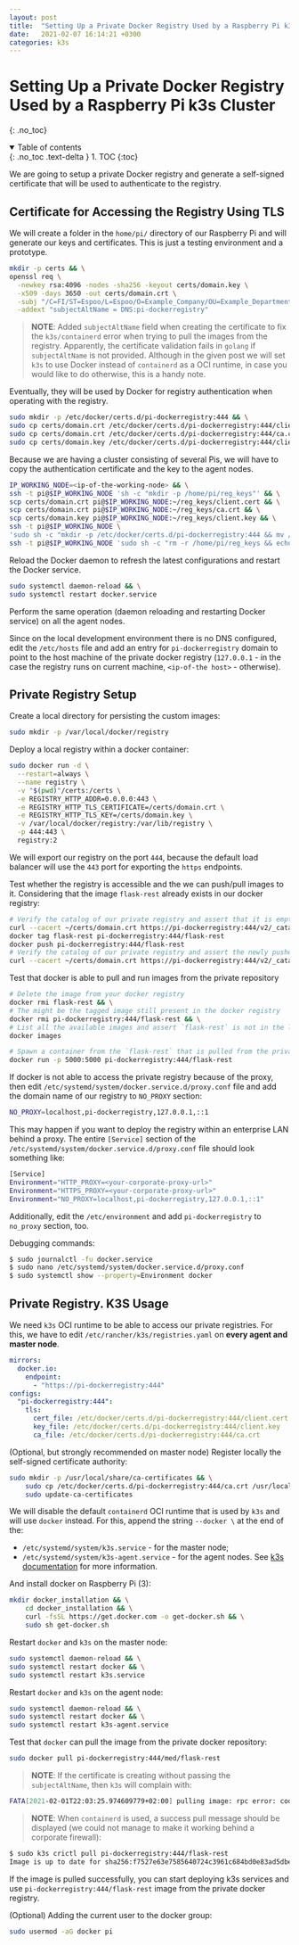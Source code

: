 ```yaml
---
layout: post
title:  "Setting Up a Private Docker Registry Used by a Raspberry Pi k3s Cluster"
date:   2021-02-07 16:14:21 +0300
categories: k3s
---
```


# Setting Up a Private Docker Registry Used by a Raspberry Pi k3s Cluster
{: .no_toc}

<details open markdown="block">
  <summary>
    Table of contents
  </summary>
  {: .no_toc .text-delta }
1. TOC
{:toc}
</details>

We are going to setup a private Docker registry and generate a self-signed certificate that will be used to authenticate to the registry.

## Certificate for Accessing the Registry Using TLS

We will create a folder in the `home/pi/` directory of our Raspberry Pi and will generate our keys and certificates.
This is just a testing environment and a prototype.

```bash
mkdir -p certs && \
openssl req \
  -newkey rsa:4096 -nodes -sha256 -keyout certs/domain.key \
  -x509 -days 3650 -out certs/domain.crt \
  -subj "/C=FI/ST=Espoo/L=Espoo/O=Example_Company/OU=Example_Department/CN=pi-dockerregistry" \
  -addext "subjectAltName = DNS:pi-dockerregistry"
```

> **NOTE**: Added `subjectAltName` field when creating the certificate to fix the `k3s/containerd` error when trying to pull the images from the registry.
Apparently, the certificate validation fails in `golang` if `subjectAltName` is not provided. Although in the given post we will set `k3s` to use Docker instead of `containerd` as a OCI runtime, in case you would like to do otherwise, this is a handy note.

Eventually, they will be used by Docker for registry authentication when operating with the registry.
```bash
sudo mkdir -p /etc/docker/certs.d/pi-dockerregistry:444 && \
sudo cp certs/domain.crt /etc/docker/certs.d/pi-dockerregistry:444/client.cert && \
sudo cp certs/domain.crt /etc/docker/certs.d/pi-dockerregistry:444/ca.crt && \
sudo cp certs/domain.key /etc/docker/certs.d/pi-dockerregistry:444/client.key
```

Because we are having a cluster consisting of several Pis, we will have to copy the authentication certificate and the key to the agent nodes.
```bash
IP_WORKING_NODE=<ip-of-the-working-node> && \
ssh -t pi@$IP_WORKING_NODE 'sh -c "mkdir -p /home/pi/reg_keys"' && \
scp certs/domain.crt pi@$IP_WORKING_NODE:~/reg_keys/client.cert && \
scp certs/domain.crt pi@$IP_WORKING_NODE:~/reg_keys/ca.crt && \
scp certs/domain.key pi@$IP_WORKING_NODE:~/reg_keys/client.key && \
ssh -t pi@$IP_WORKING_NODE \
'sudo sh -c "mkdir -p /etc/docker/certs.d/pi-dockerregistry:444 && mv /home/pi/reg_keys/* /etc/docker/certs.d/pi-dockerregistry:444/"' && \
ssh -t pi@$IP_WORKING_NODE 'sudo sh -c "rm -r /home/pi/reg_keys && echo 10.144.176.249 pi-dockerregistry >> /etc/hosts"'
```

Reload the Docker daemon to refresh the latest configurations and restart the Docker service.
```bash
sudo systemctl daemon-reload && \
sudo systemctl restart docker.service
```

Perform the same operation (daemon reloading and restarting Docker service) on all the agent nodes.

Since on the local development environment there is no DNS configured, edit the `/etc/hosts` file and add an entry for `pi-dockerregistry` domain to point to the host machine of the private docker registry (`127.0.0.1` - in the case the registry runs on current machine, `<ip-of-the host>` - otherwise).

## Private Registry Setup

Create a local directory for persisting the custom images:
```bash
sudo mkdir -p /var/local/docker/registry
```

Deploy a local registry within a docker container:
```bash
sudo docker run -d \
  --restart=always \
  --name registry \
  -v "$(pwd)"/certs:/certs \
  -e REGISTRY_HTTP_ADDR=0.0.0.0:443 \
  -e REGISTRY_HTTP_TLS_CERTIFICATE=/certs/domain.crt \
  -e REGISTRY_HTTP_TLS_KEY=/certs/domain.key \
  -v /var/local/docker/registry:/var/lib/registry \
  -p 444:443 \
  registry:2
```

We will export our registry on the port `444`, because the default load balancer will use the `443` port for exporting the `https` endpoints.

Test whether the registry is accessible and the we can push/pull images to it.
Considering that the image `flask-rest` already exists in our docker registry:
```bash
# Verify the catalog of our private registry and assert that it is empty
curl --cacert ~/certs/domain.crt https://pi-dockerregistry:444/v2/_catalog
docker tag flask-rest pi-dockerregistry:444/flask-rest
docker push pi-dockerregistry:444/flask-rest
# Verify the catalog of our private registry and assert the newly pushed image
curl --cacert ~/certs/domain.crt https://pi-dockerregistry:444/v2/_catalog
```

Test that docker is able to pull and run images from the private repository
```bash
# Delete the image from your docker registry
docker rmi flask-rest && \
# The might be the tagged image still present in the docker registry
docker rmi pi-dockerregistry:444/flask-rest && \
# List all the available images and assert `flask-rest` is not in the list
docker images

# Spawn a container from the `flask-rest` that is pulled from the private repository
docker run -p 5000:5000 pi-dockerregistry:444/flask-rest
```

If docker is not able to access the private registry because of the proxy, then edit `/etc/systemd/system/docker.service.d/proxy.conf` file and add the domain name of our registry to `NO_PROXY` section:
```bash
NO_PROXY=localhost,pi-dockerregistry,127.0.0.1,::1
```

This may happen if you want to deploy the registry within an enterprise LAN behind a proxy. The entire `[Service]` section of the `/etc/systemd/system/docker.service.d/proxy.conf` file should look something like:
```bash
[Service]
Environment="HTTP_PROXY=<your-corporate-proxy-url>"
Environment="HTTPS_PROXY=<your-corporate-proxy-url>"
Environment="NO_PROXY=localhost,pi-dockerregistry,127.0.0.1,::1"
```

Additionally, edit the `/etc/environment` and add `pi-dockerregistry` to `no_proxy` section, too.

Debugging commands:
```bash
$ sudo journalctl -fu docker.service
$ sudo nano /etc/systemd/system/docker.service.d/proxy.conf
$ sudo systemctl show --property=Environment docker
```

## Private Registry. K3S Usage

We need `k3s` OCI runtime to be able to access our private registries. For this, we have to edit `/etc/rancher/k3s/registries.yaml` on **every agent and master node**.

```yaml
mirrors:
  docker.io:
    endpoint:
      - "https://pi-dockerregistry:444"
configs:
  "pi-dockerregistry:444":
    tls:
      cert_file: /etc/docker/certs.d/pi-dockerregistry:444/client.cert
      key_file: /etc/docker/certs.d/pi-dockerregistry:444/client.key
      ca_file: /etc/docker/certs.d/pi-dockerregistry:444/ca.crt
```

(Optional, but strongly recommended on master node) Register locally the self-signed certificate authority:
```bash
sudo mkdir -p /usr/local/share/ca-certificates && \
    sudo cp /etc/docker/certs.d/pi-dockerregistry:444/ca.crt /usr/local/share/ca-certificates/ && \
    sudo update-ca-certificates
```

We will disable the default `containerd` OCI runtime that is used by `k3s` and will use `docker` instead.
For this, append the string `--docker \` at the end of the:
- `/etc/systemd/system/k3s.service` - for the master node;
- `/etc/systemd/system/k3s-agent.service` - for the agent nodes.
See [k3s documentation](https://rancher.com/docs/k3s/latest/en/installation/install-options/server-config/) for more information.

And install docker on Raspberry Pi (3):
```bash
mkdir docker_installation && \
    cd docker_installation && \
    curl -fsSL https://get.docker.com -o get-docker.sh && \
    sudo sh get-docker.sh
```

Restart `docker` and `k3s` on the master node:
```bash
sudo systemctl daemon-reload && \
sudo systemctl restart docker && \
sudo systemctl restart k3s.service
```

Restart `docker` and `k3s` on the agent node:
```bash
sudo systemctl daemon-reload && \
sudo systemctl restart docker && \
sudo systemctl restart k3s-agent.service
```

Test that `docker` can pull the image from the private docker repository:
```bash
sudo docker pull pi-dockerregistry:444/med/flask-rest
```

> **NOTE**: If the certificate is creating without passing the `subjectAltName`, then `k3s` will complain with:

```bash
FATA[2021-02-01T22:03:25.974609779+02:00] pulling image: rpc error: code = Unknown desc = failed to pull and unpack image "openmpi-dockerregistry:444/med/flask-rest:latest": failed to resolve reference "pi-dockerregistry:444/med/flask-rest:latest": failed to do request: Head "https://pi-dockerregistry:444/v2/flask-rest/manifests/latest": x509: certificate relies on legacy Common Name field, use SANs or temporarily enable Common Name matching with GODEBUG=x509ignoreCN=0
```

> **NOTE**: When `containerd` is used, a success pull message should be displayed (we could not manage to make it working behind a corporate firewall):

```bash
$ sudo k3s crictl pull pi-dockerregistry:444/flask-rest
Image is up to date for sha256:f7527e63e7585640724c3961c684bd0e83ad5dbed37e5e1c6d4d6a3bea5c9964
```

If the image is pulled successfully, you can start deploying k3s services and use `pi-dockerregistry:444/flask-rest` image from the private docker registry.

(Optional) Adding the current user to the docker group:
```bash 
sudo usermod -aG docker pi
```
